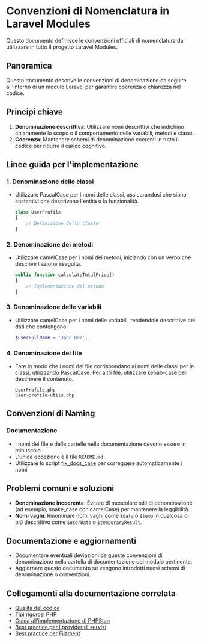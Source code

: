# Convenzioni di Nomenclatura in Laravel Modules

Questo documento definisce le convenzioni ufficiali di nomenclatura da utilizzare in tutto il progetto Laravel Modules.

## Panoramica

Questo documento descrive le convenzioni di denominazione da seguire all'interno di un modulo Laravel per garantire coerenza e chiarezza nel codice.

## Principi chiave

1. **Denominazione descrittiva**: Utilizzare nomi descrittivi che indichino chiaramente lo scopo o il comportamento delle variabili, metodi e classi.
2. **Coerenza**: Mantenere schemi di denominazione coerenti in tutto il codice per ridurre il carico cognitivo.

## Linee guida per l'implementazione

### 1. Denominazione delle classi

- Utilizzare PascalCase per i nomi delle classi, assicurandosi che siano sostantivi che descrivono l'entità o la funzionalità.

  ```php
  class UserProfile
  {
      // Definizione della classe
  }
  ```

### 2. Denominazione dei metodi

- Utilizzare camelCase per i nomi dei metodi, iniziando con un verbo che descrive l'azione eseguita.

  ```php
  public function calculateTotalPrice()
  {
      // Implementazione del metodo
  }
  ```

### 3. Denominazione delle variabili

- Utilizzare camelCase per i nomi delle variabili, rendendole descrittive dei dati che contengono.

  ```php
  $userFullName = 'John Doe';
  ```

### 4. Denominazione dei file

- Fare in modo che i nomi dei file corrispondano ai nomi delle classi per le classi, utilizzando PascalCase. Per altri file, utilizzare kebab-case per descrivere il contenuto.

  ```text
  UserProfile.php
  user-profile-utils.php
  ```

## Convenzioni di Naming

### Documentazione

- I nomi dei file e delle cartelle nella documentazione devono essere in minuscolo
- L'unica eccezione è il file `README.md`
- Utilizzare lo script [fix_docs_case](../../../../../bashscripts/docs/docs/fix_docs_case.md) per correggere automaticamente i nomi

## Problemi comuni e soluzioni

- **Denominazione incoerente**: Evitare di mescolare stili di denominazione (ad esempio, snake_case con camelCase) per mantenere la leggibilità.
- **Nomi vaghi**: Rinominare nomi vaghi come `$data` o `$temp` in qualcosa di più descrittivo come `$userData` o `$temporaryResult`.

## Documentazione e aggiornamenti

- Documentare eventuali deviazioni da queste convenzioni di denominazione nella cartella di documentazione del modulo pertinente.
- Aggiornare questo documento se vengono introdotti nuovi schemi di denominazione o convenzioni.

## Collegamenti alla documentazione correlata

- [Qualità del codice](./CODE_QUALITY.md)
- [Tipi rigorosi PHP](./PHP-STRICT-TYPES.md)
- [Guida all'implementazione di PHPStan](./PHPSTAN-IMPLEMENTATION-GUIDE.md)
- [Best practice per i provider di servizi](./SERVICE-PROVIDER-BEST-PRACTICES.md)
- [Best practice per Filament](./FILAMENT-BEST-PRACTICES.md)

